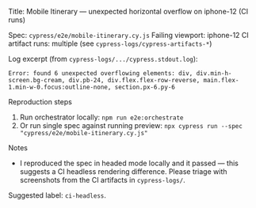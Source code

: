 Title: Mobile Itinerary — unexpected horizontal overflow on iphone-12 (CI runs)

Spec: `cypress/e2e/mobile-itinerary.cy.js`
Failing viewport: iphone-12
CI artifact runs: multiple (see `cypress-logs/cypress-artifacts-*`)

Log excerpt (from `cypress-logs/.../cypress.stdout.log`):

```
Error: found 6 unexpected overflowing elements: div, div.min-h-screen.bg-cream, div.pb-24, div.flex.flex-row-reverse, main.flex-1.min-w-0.focus:outline-none, section.px-6.py-6
```

Reproduction steps
1. Run orchestrator locally: `npm run e2e:orchestrate`
2. Or run single spec against running preview: `npx cypress run --spec "cypress/e2e/mobile-itinerary.cy.js"`

Notes
- I reproduced the spec in headed mode locally and it passed — this suggests a CI headless rendering difference. Please triage with screenshots from the CI artifacts in `cypress-logs/`.

Suggested label: `ci-headless`.
